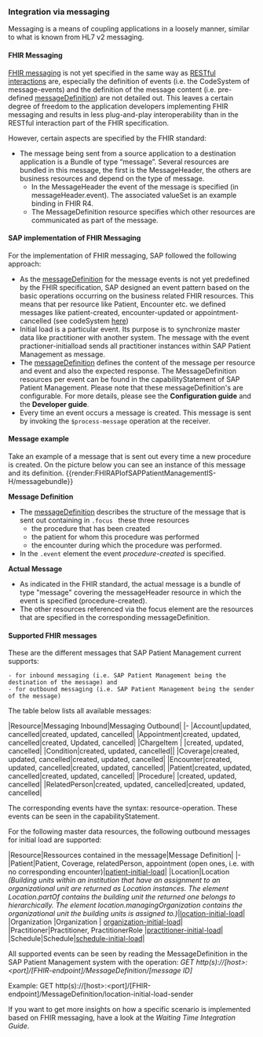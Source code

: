 ### Integration via messaging
Messaging is a means of coupling applications in a loosely manner, similar to what is known from HL7 v2 messaging.

#### FHIR Messaging
[FHIR messaging](https://www.hl7.org/fhir/messaging.html) is not yet specified in the same way as [RESTful interactions](https://www.hl7.org/fhir/exchange-module.html#rest) are, especially the definition of events (i.e. the CodeSystem of message-events) and the definition of the message content (i.e. pre-defined [messageDefinition](https://www.hl7.org/fhir/messagedefinition.html)) are not detailed out. 
This leaves a certain degree of freedom to the application developers implementing FHIR messaging and results in less plug-and-play interoperability than in the RESTful interaction part of the FHIR specification. 

However, certain aspects are specified by the FHIR standard:
- The message being sent from a source application to a destination application is a Bundle of type “message”.  Several resources are bundled in this message, the first is the MessageHeader, the others are business resources and depend on the type of message.  
    - In the MessageHeader the event of the message is specified (in messageHeader.event). The associated valueSet is an example binding in FHIR R4.
    - The MessageDefinition resource specifies which other resources are communicated as part of the message. 

#### SAP implementation of FHIR Messaging
For the implementation of FHIR messaging, SAP followed the following approach:
- As the [messageDefinition](https://www.hl7.org/fhir/messagedefinition.html) for the message events is not yet predefined by the FHIR specification, SAP designed an event pattern based on the basic operations occurring on the business related FHIR resources. This means that per resource like Patient, Encounter etc. we defined messages like patient-created, encounter-updated or appointment-cancelled (see codeSystem [here](https://simplifier.net/fhirapiofsappatientmanagementis-h/message-events))
- Initial load is a particular event. Its purpose is to synchronize master data like practitioner with another system. The message with the event practioner-initialload sends all practitioner instances within SAP Patient Management as message. 
- The [messageDefinition](https://www.hl7.org/fhir/valueset-message-events.html) defines the content of the message per resource and event and also the expected response. The MessageDefinition resources per event can be found in the capabilityStatement of SAP Patient Management. Please note that these messageDefinition's are configurable. For more details, please see the **Configuration guide** and the **Developer guide**.
- Every time an event occurs a message is created. This message is sent by invoking the <code>$process-message</code> operation at the receiver.

#### Message example
Take an example of a message that is sent out every time a new procedure is created. On the picture below you can see an instance of this message and its definition. 
{{render:FHIRAPIofSAPPatientManagementIS-H/messagebundle}} 

**Message Definition**  
- The [messageDefinition](https://www.hl7.org/fhir/valueset-message-events.html) describes the structure of the message that is sent out containing in <code>.focus </code> these three resources 
    - the procedure that has been created
    - the patient for whom this procedure was performed
    - the encounter during which the procedure was performed. 
- In the <code>.event</code> element the event *procedure-created* is specified.

**Actual Message**
- As indicated in the FHIR standard, the actual message is a bundle of type "message" covering the messageHeader resource in which the event is specified (procedure-created). 
- The other resources referenced via the focus element are the resources that are specified in the corresponding messageDefinition.

#### Supported FHIR messages
These are the different messages that SAP Patient Management current supports: 

    - for inbound messaging (i.e. SAP Patient Management being the destination of the message) and 
    - for outbound messaging (i.e. SAP Patient Management being the sender of the message)

The table below lists all available messages:

|Resource|Messaging Inbound|Messaging Outbound|
|-
|Account|updated, cancelled|created, updated, cancelled|
|Appointment|created, updated, cancelled|created, Updated, cancelled|
|ChargeItem	| |created, updated, cancelled|
|Condition|created, updated, cancelled||
|Coverage|created, updated, cancelled|created, updated, cancelled|
|Encounter|created, updated, cancelled|created, updated, cancelled|
|Patient|created, updated, cancelled|created, updated, cancelled|
|Procedure| |created, updated, cancelled|
|RelatedPerson|created, updated, cancelled|created, updated, cancelled|

The corresponding events have the syntax: resource-operation. These events can be seen in the capabilityStatement.

For the following master data resources, the following outbound messages for initial load are supported:


|Resource|Ressources contained in the message|Message Definition|
|-
|Patient|Patient, Coverage, relatedPerson, appointment (open ones, i.e. with no corresponding encounter)|[patient-initial-load](https://simplifier.net/fhirapiofsappatientmanagementis-h/messagedefinition-example-duplicate-4)|
|Location|Location *(Building units within an institution that have an assignment to an organizational unit are returned as Location instances. The element Location.partOf contains the building unit the returned one belongs to hierarchically. The element location.managingOrganization contains the organizational unit the building units is assigned to.)*|[location-initial-load](https://simplifier.net/fhirapiofsappatientmanagementis-h/messagedefinition-example-duplicate-2)|
|Organization	|Organization | [organization-initial-load](https://simplifier.net/fhirapiofsappatientmanagementis-h/messagedefinition-example-duplicate-3)|
|Practitioner|Practitioner, PractitionerRole |[practitioner-initial-load](https://simplifier.net/fhirapiofsappatientmanagementis-h/messagedefinition-example-duplicate-5)|
|Schedule|Schedule|[schedule-initial-load](https://simplifier.net/fhirapiofsappatientmanagementis-h/messagedefinition-example)|


All supported events can be seen by reading the MessageDefinition in the SAP Patient Management system with the operation: *GET http(s)://[host>:<port]/[FHIR-endpoint]/MessageDefinition/[message ID]*

Example: GET http(s)://[host>:<port]/[FHIR-endpoint]/MessageDefinition/location-initial-load-sender

If you want to get more insights on how a specific scenario is implemented based on FHIR messaging, have a look at the *Waiting Time Integration Guide*.



